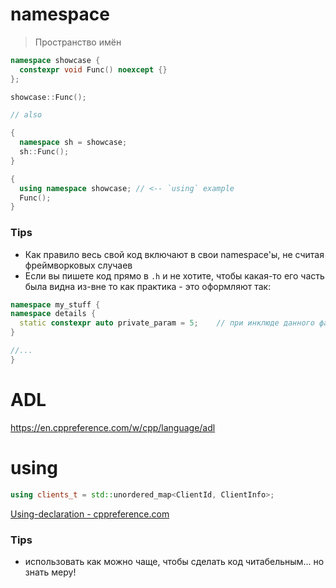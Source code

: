 # namespace

> Пространство имён 

```cpp
namespace showcase {
  constexpr void Func() noexcept {}
};

showcase::Func();

// also

{
  namespace sh = showcase;
  sh::Func();
}

{
  using namespace showcase; // <-- `using` example
  Func();
}

```
### Tips
- Как правило весь свой код включают в свои namespace'ы, не считая фреймворковых случаев
- Если вы пишете код прямо в `.h` и не хотите, чтобы какая-то его часть была видна из-вне то как практика - это оформляют так:
```cpp
namespace my_stuff {
namespace details {
  static constexpr auto private_param = 5;    // при инклюде данного файла, внутренний неймспейс (`details`) не будет виден "снаружи"
}

//...
}
```

# ADL
https://en.cppreference.com/w/cpp/language/adl

# using
```cpp
using clients_t = std::unordered_map<ClientId, ClientInfo>;
```
[Using-declaration - cppreference.com](https://en.cppreference.com/w/cpp/language/using_declaration)
### Tips
- использовать как можно чаще, чтобы сделать код читабельным... но знать меру!
